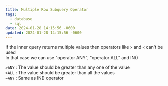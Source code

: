 ```yaml
---
title: Multiple Row Subquery Operator
tags:
  - database
  - sql
date: 2024-01-28 14:15:56 -0600
updated: 2024-01-28 14:15:56 -0600
---
```


If the inner query returns multiple values then operators like `>` and `<` can't be used  
In that case we can use "operator ANY", "operator ALL" and IN()

`>ANY` : The value should be greater than any one of the value  
`>ALL` : The value should be greater than all the values  
`=ANY` : Same as IN() operator
